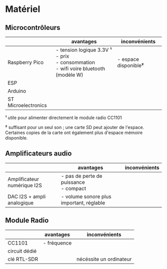 # Matériel

## Microcontrôleurs

|              |avantages|inconvénients|
|--------------|---------|-------------|
|Raspberry Pico|- tension logique 3.3V **¹**<br/>- prix<br/>- consommation<br/>- wifi voire bluetooth (modèle W)|- espace disponible**²**|
|ESP|||
|Arduino|||
|ST Microelectronics|||


**¹** utile pour alimenter directement le module radio CC1101

**²** suffisant pour un seul son ; une carte SD peut ajouter de l'espace. Certaines copies de la carte ont également plus d'espace mémoire disponible.

## Amplificateurs audio

|              |avantages|inconvénients|
|--------------|---------|-------------|
|Amplificateur numérique I2S|- pas de perte de puissance<br/>- compact||
|DAC I2S + ampli analogique|- volume sonore plus important, réglable||



## Module Radio

|              |avantages|inconvénients|
|--------------|---------|-------------|
|CC1101|- fréquence||
|circuit dédié|||
|clé RTL-SDR||nécéssite un ordinateur|


